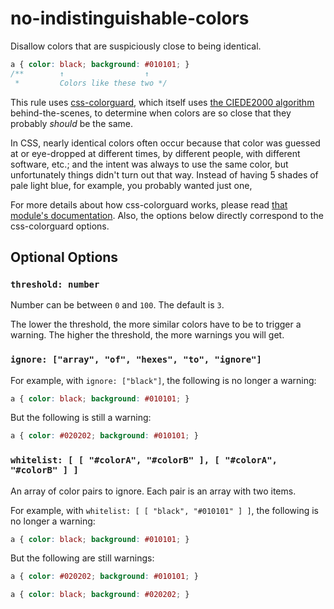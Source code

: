 # no-indistinguishable-colors

Disallow colors that are suspiciously close to being identical.

```css
a { color: black; background: #010101; }
/**        ↑                  ↑
 *         Colors like these two */
```

This rule uses [css-colorguard](https://github.com/SlexAxton/css-colorguard), which itself uses [the CIEDE2000 algorithm](http://en.wikipedia.org/wiki/Color_difference#CIEDE2000) behind-the-scenes, to determine when colors are so close that they probably *should* be the same.

In CSS, nearly identical colors often occur because that color was guessed at or eye-dropped at different times, by different people, with different software, etc.; and the intent was always to use the same color, but unfortunately things didn't turn out that way. Instead of having 5 shades of pale light blue, for example, you probably wanted just one,

For more details about how css-colorguard works, please read [that module's documentation]([css-colorguard](https://github.com/SlexAxton/css-colorguard)). Also, the options below directly correspond to the css-colorguard options.

## Optional Options

### `threshold: number`

Number can be between `0` and `100`. The default is `3`.

The lower the threshold, the more similar colors have to be to trigger a warning. The higher the threshold, the more warnings you will get.

### `ignore: ["array", "of", "hexes", "to", "ignore"]`

For example, with `ignore: ["black"]`, the following is no longer a warning:

```css
a { color: black; background: #010101; }
```

But the following is still a warning:

```css
a { color: #020202; background: #010101; }
```

### `whitelist: [ [ "#colorA", "#colorB" ], [ "#colorA", "#colorB" ] ]`

An array of color pairs to ignore. Each pair is an array with two items.

For example, with `whitelist: [ [ "black", "#010101" ] ]`, the following is no longer a warning:

```css
a { color: black; background: #010101; }
```

But the following are still warnings:

```css
a { color: #020202; background: #010101; }
```

```css
a { color: black; background: #020202; }
```
